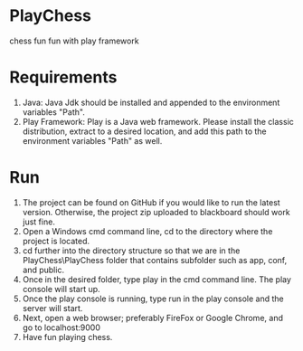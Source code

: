 PlayChess
=========

chess fun fun with play framework


Requirements
============
1.  Java:  Java Jdk should be installed and appended to the environment variables "Path".
2.  Play Framework: Play is a Java web framework.  Please install the classic distribution, extract to a desired location, and add this path to the environment variables "Path" as well.


Run
===
1.  The project can be found on GitHub if you would like to run the latest version.  Otherwise, the project zip uploaded to blackboard should work just fine.
2.  Open a Windows cmd command line, cd to the directory where the project is located.
3.  cd further into the directory structure so that we are in the PlayChess\PlayChess folder that contains subfolder such as app, conf, and public.
4.  Once in the desired folder, type play in the cmd command line.  The play console will start up.
5.  Once the play console is running, type run in the play console and the server will start.
6.  Next, open a web browser; preferably FireFox or Google Chrome, and go to localhost:9000
7.  Have fun playing chess.